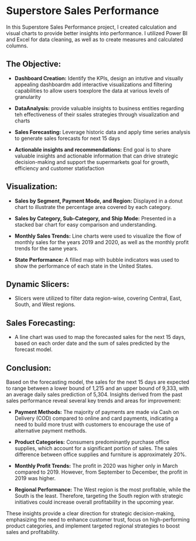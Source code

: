 # Superstore Sales Performance
In this Superstore Sales Performance project, I created calculation and visual charts to provide better insights into performance. I utilized Power BI and Excel for data cleaning, as well as to create measures and calculated columns.

## The Objective:
* **Dashboard Creation:** Identify the KPIs, design an intutive and visually appealing dashboardm add interactive visualizations and filtering capabilities to allow users toexplore the data at various levels of granularity
  
* **DataAnalysis:** provide valuable insights to business entities regarding teh effectiveness of their ssales strategies through visualization and charts
  
* **Sales Forecasting:** Leverage historic data and apply time series analysis to generate sales forecasts for next 15 days
  
* **Actionable insights and recommendations:** End goal is to share valuable insights and actionable information that can drive strategic decision-making and support the supermarkets goal for growth, efficiency and customer statisfaction 

## Visualization:
* **Sales by Segment, Payment Mode, and Region:** Displayed in a donut chart to illustrate the percentage area covered by each category.
  
* **Sales by Category, Sub-Category, and Ship Mode:** Presented in a stacked bar chart for easy comparison and understanding.
  
* **Monthly Sales Trends:** Line charts were used to visualize the flow of monthly sales for the years 2019 and 2020, as well as the monthly profit trends for the same years.
  
* **State Performance:** A filled map with bubble indicators was used to show the performance of each state in the United States.
  

## Dynamic Slicers:
* Slicers were utilized to filter data region-wise, covering Central, East, South, and West regions.

## Sales Forecasting:
* A line chart was used to map the forecasted sales for the next 15 days, based on each order date and the sum of sales predicted by the forecast model.

## Conclusion:
Based on the forecasting model, the sales for the next 15 days are expected to range between a lower bound of 1,215 and an upper bound of 9,333, with an average daily sales prediction of 5,304. Insights derived from the past sales performance reveal several key trends and areas for improvement:

* **Payment Methods:** The majority of payments are made via Cash on Delivery (COD) compared to online and card payments, indicating a need to build more trust with customers to encourage the use of alternative payment methods.

* **Product Categories:** Consumers predominantly purchase office supplies, which account for a significant portion of sales. The sales difference between office supplies and furniture is approximately 20%.

* **Monthly Profit Trends:** The profit in 2020 was higher only in March compared to 2019. However, from September to December, the profit in 2019 was higher.

* **Regional Performance:** The West region is the most profitable, while the South is the least. Therefore, targeting the South region with strategic initiatives could increase overall profitability in the upcoming year.

These insights provide a clear direction for strategic decision-making, emphasizing the need to enhance customer trust, focus on high-performing product categories, and implement targeted regional strategies to boost sales and profitability.
